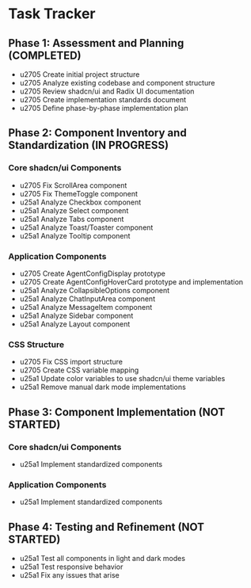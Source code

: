 # Task Tracker

## Phase 1: Assessment and Planning (COMPLETED)

- u2705 Create initial project structure
- u2705 Analyze existing codebase and component structure
- u2705 Review shadcn/ui and Radix UI documentation
- u2705 Create implementation standards document
- u2705 Define phase-by-phase implementation plan

## Phase 2: Component Inventory and Standardization (IN PROGRESS)

### Core shadcn/ui Components
- u2705 Fix ScrollArea component
- u2705 Fix ThemeToggle component 
- u25a1 Analyze Checkbox component
- u25a1 Analyze Select component
- u25a1 Analyze Tabs component
- u25a1 Analyze Toast/Toaster component
- u25a1 Analyze Tooltip component

### Application Components
- u2705 Create AgentConfigDisplay prototype
- u2705 Create AgentConfigHoverCard prototype and implementation
- u25a1 Analyze CollapsibleOptions component
- u25a1 Analyze ChatInputArea component
- u25a1 Analyze MessageItem component
- u25a1 Analyze Sidebar component
- u25a1 Analyze Layout component

### CSS Structure
- u2705 Fix CSS import structure
- u2705 Create CSS variable mapping
- u25a1 Update color variables to use shadcn/ui theme variables
- u25a1 Remove manual dark mode implementations

## Phase 3: Component Implementation (NOT STARTED)

### Core shadcn/ui Components
- u25a1 Implement standardized components

### Application Components
- u25a1 Implement standardized components

## Phase 4: Testing and Refinement (NOT STARTED)

- u25a1 Test all components in light and dark modes
- u25a1 Test responsive behavior
- u25a1 Fix any issues that arise
